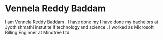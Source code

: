 # Vennela Reddy Baddam
I am Vennela Reddy Baddam . I have done my I have done my bachelors at Jyothishmathi 
instutite if technology and science . I worked as Microsoft Billing Enginner at Mindtree Ltd                                                         
